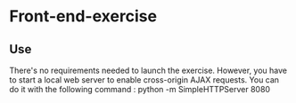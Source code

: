 # Front-end-exercise

## Use
There's no requirements needed to launch the exercise. However, you have to start a local web server to enable cross-origin AJAX requests.
You can do it with the following command :
	python -m SimpleHTTPServer 8080
